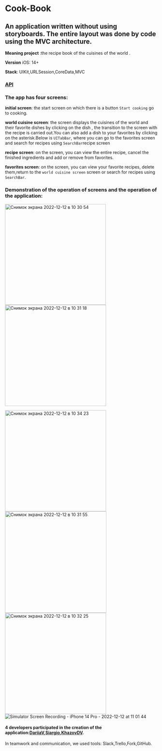 # Cook-Book
## An application written without using storyboards. The entire layout was done by code using the MVC architecture.

**Meaning project** :the recipe book of the cuisines of the world .

**Version** iOS: 14+

**Stack**: UIKit,URLSession,CoreData,MVC
### [API](https://spoonacular.com/food-api)

### The app has four screens:
**initial screen**: the start screen on which there is a button ``Start cooking`` go to cooking.

**world cuisine screen**: the screen displays the cuisines of the world and their favorite dishes by clicking on the dish , the transition to the screen with the recipe is carried out.You can also add a dish to your favorites by clicking on the asterisk.Below is ``UITabBar``, where you can go to the favorites screen and search for recipes using ``SearchBar``recipe screen

**recipe screen**: on the screen, you can view the entire recipe, cancel the finished ingredients and add or remove from favorites.

**favorites screen**: on the screen, you can view your favorite recipes, delete them,return to the ``world cuisine screen`` screen or search for recipes using ``SearchBar``.

### Demonstration of the operation of screens and the operation of the application:

<img width="333" alt="Снимок экрана 2022-12-12 в 10 30 54" src="https://user-images.githubusercontent.com/110721351/206976921-809be607-b6e8-4689-a680-9a1b586c3f85.png"> <img width="334" alt="Снимок экрана 2022-12-12 в 10 31 18" src="https://user-images.githubusercontent.com/110721351/206976931-8bba6ba7-4e97-4181-b468-4dea5ece76d2.png">

<img width="334" alt="Снимок экрана 2022-12-12 в 10 34 23" src="https://user-images.githubusercontent.com/110721351/206977290-ae67f58a-eb74-45ac-abb6-0f4014987061.png"> <img width="335" alt="Снимок экрана 2022-12-12 в 10 31 55" src="https://user-images.githubusercontent.com/110721351/206976959-4efa4a83-1884-4ffa-bfa8-bd6ccfaf248b.png">
<img width="334" alt="Снимок экрана 2022-12-12 в 10 32 25" src="https://user-images.githubusercontent.com/110721351/206976970-bd3f7592-36ed-4737-aa5a-1fcf4164d712.png">
![Simulator Screen Recording - iPhone 14 Pro - 2022-12-12 at 11 01 44](https://user-images.githubusercontent.com/110721351/206981465-371b6ab2-db7e-4441-8d43-07741be88794.gif)

#### 4 developers participated in the creation of the application:[DariiaV](https://github.com/DariiaV),[Siargio](https://github.com/Siargio),[KhazovDV](https://github.com/KhazovDV).
In teamwork and communication, we used tools: Slack,Trello,Fork,GitHub.



